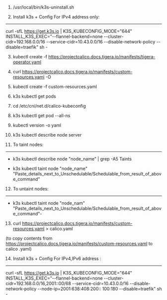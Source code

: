


1. /usr/local/bin/k3s-uninstall.sh

2. Install k3s + Config For IPv4 address only:
*************************

curl -sfL https://get.k3s.io | K3S_KUBECONFIG_MODE="644" INSTALL_K3S_EXEC="--flannel-backend=none --cluster-cidr=192.168.0.0/16 --service-cidr=10.43.0.0/16 --disable-network-policy  --disable=traefik" sh -

3. kubectl create -f https://projectcalico.docs.tigera.io/manifests/tigera-operator.yaml


4. curl https://projectcalico.docs.tigera.io/manifests/custom-resources.yaml -O

5. kubectl create -f custom-resources.yaml

6. k3s kubectl get pods

7. cd /etc/cni/net.d/calico-kubeconfig
 
8. k3s kubectl get pod --all-ns

9. kubectl version -o yaml

10. k3s kubectl describe node server

11. To taint nodes:
*******************

- k3s kubectl describe node "node_name" | grep -A5 Taints

- k3s kubectl taint node "node_name" "Paste_details_next_to_Unschedulable/Schedulable_from_result_of_above_command"

12. To untaint nodes:
*******************

- k3s kubectl taint node "node_nam" "Paste_details_next_to_Unschedulable/Schedulable_from_result_of_above_command"-
 
13. curl  https://projectcalico.docs.tigera.io/manifests/custom-resources.yaml > calico.yaml   

(to copy contents from  https://projectcalico.docs.tigera.io/manifests/custom-resources.yaml to calico .yaml)



14. Install k3s + Config For IPv4,IPv6 address :
**************************************

curl -sfL https://get.k3s.io | K3S_KUBECONFIG_MODE="644" INSTALL_K3S_EXEC="--flannel-backend=none --cluster-cidr=192.168.0.0/16,2001::00/68 --service-cidr=10.43.0.0/16 --disable-network-policy --node-ip=2001:638:408:200:: 100:180 --disable=traefik" sh -

